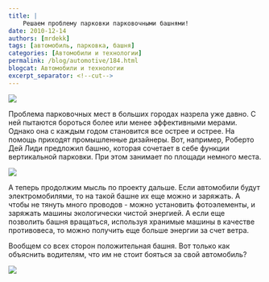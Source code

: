 ```yaml
---
title: |
    Решаем проблему парковки парковочными башнями!
date: 2010-12-14
authors: [mrdekk]
tags: [автомобиль, парковка, башня]
categories: [Автомобили и технологии]
permalink: /blog/automotive/184.html
blogcat: Автомобили и технологии
excerpt_separator: <!--cut-->
---
```



![](http://itw66.ru/uploads/images/00/00/01/2010/12/14/30f382.jpg)


Проблема парковочных мест в больших городах назрела уже давно. С ней пытаются бороться более или менее эффективными мерами. Однако она с каждым годом становится все острее и острее. На помощь приходят промышленные дизайнеры. Вот, например, Роберто Дей Лиди предложил башню, которая сочетает в себе функции вертикальной парковки. При этом занимает по площади немного места. 


<!--cut-->



![](http://itw66.ru/uploads/images/00/00/01/2010/12/14/e7e123.jpg)


А теперь продолжим мысль по проекту дальше. Если автомобили будут электромобилями, то на такой башне их еще можно и заряжать. А чтобы не тянуть много проводов - можно установить фотоэлементы, и заряжать машины экологически чистой энергией. А если еще позволить башня вращаться, используя хранимые машины в качестве противовеса, то можно получить еще больше энергии за счет ветра.

Вообщем со всех сторон положительная башня. Вот только как объяснить водителям, что им не стоит бояться за свой автомобиль? 


![](http://itw66.ru/uploads/images/00/00/01/2010/12/14/9c6966.jpg)

